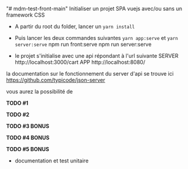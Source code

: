 "# mdm-test-front-main" 
Initialiser un projet SPA vuejs avec/ou sans un framework CSS

- A partir du root du folder, lancer un `yarn install`

- Puis lancer les deux commandes suivantes
    `yarn app:serve` et `yarn server:serve`
    npm run front:serve
    npm run server:serve

- le projet s'initialise avec une api répondant à l'url suivante
    SERVER http://localhost:3000/cart
    APP  http://localhost:8080/

la documentation sur le fonctionnement du server d'api se trouve ici 
https://github.com/typicode/json-server

vous aurez la possibilité de 


**TODO #1**

<!-- - En tant qu'utilisateur, j'ai besoin de me rendre sur la page panier
    - création d'une page `CART` -->

<!-- - En tant qu'utilisateur, je dois pouvoir consulter le contenu de mon panier
    - création d'un composant de type panier. -->

<!-- - En tant qu'utilisateur, je dois pouvoir consulter le contenu de mon panier
    - mise en place d'un call permettant de récupérer les données du panier -->

<!-- - En tant qu'utilisateur, je dois pouvoir consulter les informations suivantes
    nom, ref, image, prix, quantité -->

<!-- - En tant qu'utilisateur, je dois pouvoir faire varier la quantité de chaque produit -->

<!-- - En tant qu'utilisateur, je dois pouvoir supprimer un produit du panier -->

<!-- - En tant qu'utilisateur, je dois pouvoir consulter le total du panier -->

**TODO #2**

<!-- - Ajouter un minicart dans le header de l'application
- il contiendra un rappel de la quantity de produits du panier -->

<!-- - En tant qu'utilisateur, je dois pouvoir cliquer sur le minicart pour afficher le panier
sous une forme flottante -->

<!-- - ce panier reprend le fonctionnement déjà vu sur la page `CART`` -->

**TODO #3 BONUS**

<!-- - En tant qu'utilisateur, lorsque je supprime un produit de mon panier
- une modale de confirmation s'affiche pour valider mon action -->

**TODO #4 BONUS**

<!-- - En tant qu'utilisateur, je peux choisir un mode de livraison -->

**TODO #5 BONUS**

- documentation et test unitaire
